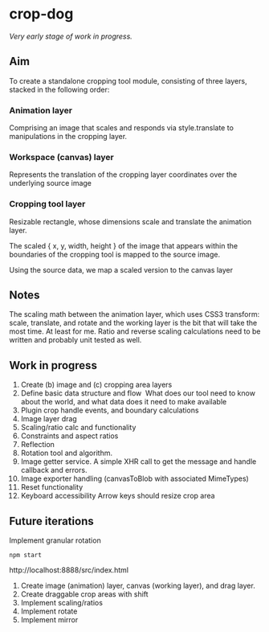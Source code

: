 # crop-dog

*Very early stage of work in progress.*


## Aim

To create a standalone cropping tool module, consisting of three layers, stacked in the following order:

### Animation layer
Comprising an image that scales and responds via style.translate to manipulations in the cropping layer.

### Workspace (canvas) layer

Represents the translation of the cropping layer coordinates over the underlying source image

### Cropping tool layer
Resizable rectangle, whose dimensions scale and translate the animation layer.  

The scaled { x, y, width, height } of the image that appears within the boundaries of the cropping tool is mapped to the source image.

Using the source data, we map a scaled version to the canvas layer


## Notes
The scaling math between the animation layer, which uses CSS3 transform: scale, translate, and rotate and the working layer is the bit that will take the most time.
At least for me. Ratio and reverse scaling calculations need to be written and probably unit tested as well.


## Work in progress
1. Create (b) image and (c) cropping area layers 
2. Define basic data structure and flow  What does our tool need to know about the world, and what data does it need to make available  
3. Plugin crop handle events, and boundary calculations  
4. Image layer drag 
5. Scaling/ratio calc and functionality
6. Constraints and aspect ratios
7. Reflection
8. Rotation tool and algorithm.
9. Image getter service. A simple XHR call to get the message and handle callback and errors.
10. Image exporter handling (canvasToBlob with associated MimeTypes)
11. Reset functionality
12. Keyboard accessibility Arrow keys should resize crop area


## Future iterations
Implement granular rotation

`npm start`

http://localhost:8888/src/index.html

1. Create image (animation) layer, canvas (working layer), and drag layer.
2. Create draggable crop areas with shift
3. Implement scaling/ratios 
4. Implement rotate
5. Implement mirror